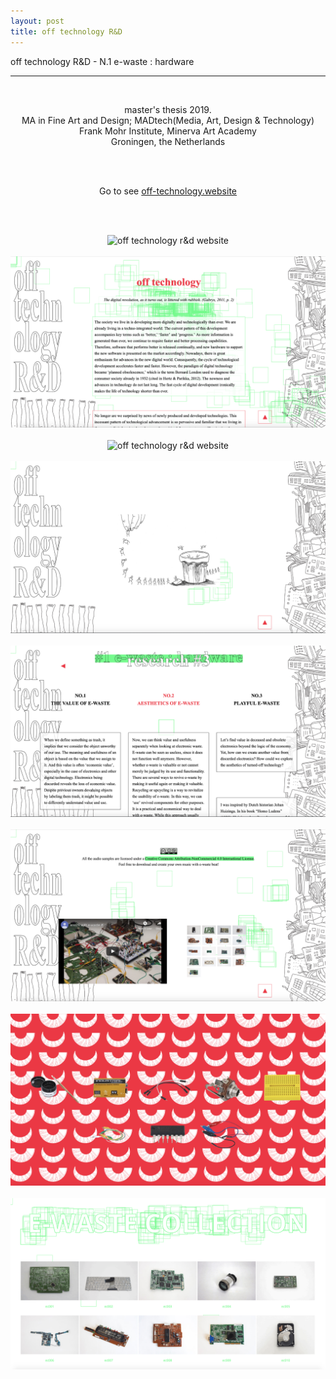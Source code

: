 ```yaml
---
layout: post
title: off technology R&D
---
```


off technology R&D - N.1 e-waste : hardware

***

<br/>
<div>
<p align="middle">
master's thesis 2019.
<br/>
MA in Fine Art and Design; MADtech(Media, Art, Design & Technology)
<br/>
Frank Mohr Institute, Minerva Art Academy
<br/>
Groningen, the Netherlands
</p>
</div>
<br/><br/>

<div>
<p align="middle">
Go to see <a href="https://off-technology.website/" target="blank">off-technology.website</a>
</p>
</div>
<br/><br/>

<div>
<p align="middle">
<img class="img_gif" src="{{ site.baseurl }}/img/work_footage/off.gif" alt="off technology r&d website" title="off technology r&d website"/>
<br/><br/>
<img class="img_horizontal" src="/img/work_footage/off05.png" alt="off technology r&d website" title="off technology r&d website"/>
<br/><br/>
<img class="img_horizontal" src="/img/work_footage/off06.png" alt="off technology r&d website" title="off technology r&d website"/>
<br/><br/>
<img class="img_horizontal" src="/img/work_footage/off07.png" alt="off technology r&d website" title="off technology r&d website"/>
<br/><br/>
<img class="img_horizontal" src="/img/work_footage/off08.png" alt="off technology r&d website" title="off technology r&d website"/>
<br/><br/>
<img class="img_horizontal" src="/img/work_footage/off09.png" alt="off technology r&d website" title="off technology r&d website"/>
<br/><br/>
<img class="img_horizontal" src="/img/work_footage/off10.png" alt="off technology r&d website" title="off technology r&d website"/>
<br/><br/>
<img class="img_horizontal" src="/img/work_footage/off11.png" alt="off technology r&d website" title="off technology r&d website"/>
</p>
</div>

<br/><br/><br/>

